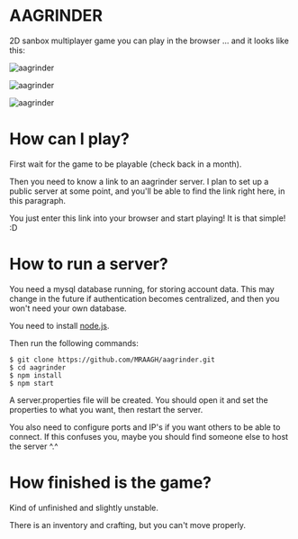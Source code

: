 # AAGRINDER
2D sanbox multiplayer game you can play in the browser ... and it looks like this:

![aagrinder](https://img.ourl.ca/Screenshot_2018-09-30%20AAGRINDER%284%29.png "AAGRINDER")

![aagrinder](https://img.ourl.ca/Screenshot_2018-09-30%20AAGRINDER%282%29.png "AAGRINDER")

![aagrinder](https://img.ourl.ca/Screenshot_2018-09-30%20AAGRINDER%283%29.png "AAGRINDER")

# How can I play?
First wait for the game to be playable (check back in a month).

Then you need to know a link to an aagrinder server.
I plan to set up a public server at some point,
and you'll be able to find the link right here, in this paragraph.

You just enter this link into your browser and start playing!
It is that simple! :D

# How to run a server?
You need a mysql database running, for storing account data.
This may change in the future if authentication becomes centralized,
and then you won't need your own database.

You need to install [node.js](https://nodejs.org/en/).

Then run the following commands:
```
$ git clone https://github.com/MRAAGH/aagrinder.git
$ cd aagrinder
$ npm install
$ npm start
```

A server.properties file will be created.
You should open it and set the properties to what you want, then restart the server.

You also need to configure ports and IP's if you want others to be able to connect.
If this confuses you, maybe you should find someone else to host the server ^.^

# How finished is the game?
Kind of unfinished and slightly unstable.

There is an inventory and crafting, but you can't move properly.

